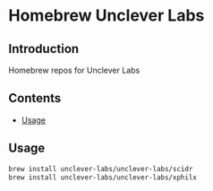 # Homebrew Unclever Labs

## Introduction

Homebrew repos for Unclever Labs

## Contents

- [Usage](#usage)

## Usage

```bash
brew install unclever-labs/unclever-labs/scidr
brew install unclever-labs/unclever-labs/xphilx
```
